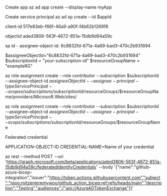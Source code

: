 
Create app 
az ad app create --display-name myApp

Create service principal 
az ad sp create --id $appId

client-id
517e83eb-f66f-46a9-a90f-f4b62b1269f8

objectid 
aded3806-563f-4672-851a-15db9d94a59c

sp id - assignee-object-id.
6c8832fd-671a-4a69-bad3-470c2b931694

$assigneeObjectId="6c8832fd-671a-4a69-bad3-470c2b931694"
$subscriptionId = "your-subscription-id"
$resourceGroupName = "exampleRG"

az role assignment create --role contributor --subscription $subscriptionId --assignee-object-id $assigneeObjectId --assignee-principal-type ServicePrincipal --scopes /subscriptions/$subscriptionId/resourceGroups/$resourceGroupName/providers/Microsoft.Web/sites/

az role assignment create --role contributor --subscription $subscriptionId --assignee-object-id  $assigneeObjectId --assignee-principal-type ServicePrincipal --scope /subscriptions/$subscriptionId/resourceGroups/$resourceGroupName


Federated credential

APPLICATION-OBJECT-ID 
CREDENTIAL-NAME=Name of your credential 


az rest --method POST --uri 'https://graph.microsoft.com/beta/applications/aded3806-563f-4672-851a-15db9d94a59c/federatedIdentityCredentials' --body '{"name":"github-azure-bicep-integration","issuer":"https://token.actions.githubusercontent.com","subject":"repo:mitzenjeremywoo/github_action_bicep:ref:refs/heads/main","description":"Testing","audiences":["api://AzureADTokenExchange"]}'

